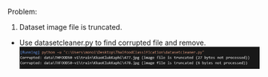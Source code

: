 Problem:
1. Dataset image file is truncated.
-   Use datasetcleaner.py to find corrupted file and remove.
![alt text](image.png)